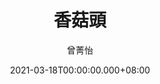 ---
issue: 420
title: 香菇頭
author: 曾菁怡
date: 2021-03-18T00:00:00.000+08:00
topic: 懷想
difficulty: 1
wikidata: Q131449267
wikidata_link: https://www.wikidata.org/wiki/Q131449267
author_wikidata_link: https://www.wikidata.org/wiki/Q98096342
author_wikidata: Q98096342
---